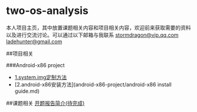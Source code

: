 # two-os-analysis
本人项目主页，其中放置课题相关内容和项目相关内容，欢迎前来获取需要的资料以及进行交流讨论。可以通过以下邮箱与我联系
stormdragon@vip.qq.com
ladehunter@gmail.com

##项目相关

###Android-x86 project
  - [1.system.img定制方法](android-x86-project/apk-built-in-guide.md)
  - [2.android-x86安装方法](android-x86-project/android-x86 install guide.md)
  
##课题相关
  [开题报告简介(待完成)]()
